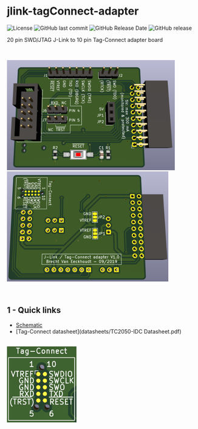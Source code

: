 # jlink-tagConnect-adapter

![License](https://img.shields.io/badge/license-GNU%20GPL%20v3.0-blue.svg)
![GitHub last commit](https://img.shields.io/github/last-commit/Fescron/jlink-tagConnect-adapter.svg)
![GitHub Release Date](https://img.shields.io/github/release-date/Fescron/jlink-tagConnect-adapter.svg)
![GitHub release](https://img.shields.io/github/release/Fescron/jlink-tagConnect-adapter.svg)

20 pin SWD/JTAG J-Link to 10 pin Tag-Connect adapter board

<br/>

<img src="documentation/3D-render-front.png" height="290" alt="Front"> <img src="documentation/3D-render-back.png" height="290" alt="Back">

<br/>

## 1 - Quick links

- [Schematic](documentation/jlink-tagConnect-adapter.pdf)
- [Tag-Connect datasheet](datasheets/TC2050-IDC Datasheet.pdf)

<br/>

<img src="documentation/Tag-Connect-pinout.png" height="200" alt="Tag-Connect pinout">
